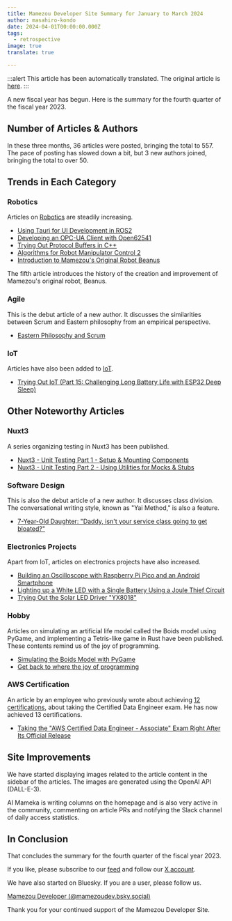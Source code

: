 ```yaml
---
title: Mamezou Developer Site Summary for January to March 2024
author: masahiro-kondo
date: 2024-04-01T00:00:00.000Z
tags:
  - retrospective
image: true
translate: true

---
```


:::alert
This article has been automatically translated.
The original article is [here](https://developer.mamezou-tech.com/blogs/2024/04/01/2023-4q-retrospective/).
:::



A new fiscal year has begun. Here is the summary for the fourth quarter of the fiscal year 2023.

## Number of Articles & Authors
In these three months, 36 articles were posted, bringing the total to 557. The pace of posting has slowed down a bit, but 3 new authors joined, bringing the total to over 50.

## Trends in Each Category
### Robotics
Articles on [Robotics](/robotics) are steadily increasing.

- [Using Tauri for UI Development in ROS2](/robotics/ros/ros2-tauri/)
- [Developing an OPC-UA Client with Open62541](/robotics/opcua/opcua_open62541_client/)
- [Trying Out Protocol Buffers in C++](/blogs/2024/03/08/protocol-buffers-cpp/)
- [Algorithms for Robot Manipulator Control 2](/robotics/manip-algo2/manip-algo2/)
- [Introduction to Mamezou's Original Robot Beanus](/robotics/beanus/beanus_introduction/)

The fifth article introduces the history of the creation and improvement of Mamezou's original robot, Beanus.

### Agile

This is the debut article of a new author. It discusses the similarities between Scrum and Eastern philosophy from an empirical perspective.

- [Eastern Philosophy and Scrum](/blogs/2024/02/01/eastern-philosophy-scrum/)

### IoT
Articles have also been added to [IoT](/iot).

- [Trying Out IoT (Part 15: Challenging Long Battery Life with ESP32 Deep Sleep)](/iot/internet-of-things-15/)

## Other Noteworthy Articles
### Nuxt3
A series organizing testing in Nuxt3 has been published.

- [Nuxt3 - Unit Testing Part 1 - Setup & Mounting Components](/blogs/2024/02/07/nuxt3-unit-testing-mount/)
- [Nuxt3 - Unit Testing Part 2 - Using Utilities for Mocks & Stubs](/blogs/2024/02/12/nuxt3-unit-testing-mock/)

### Software Design
This is also the debut article of a new author. It discusses class division. The conversational writing style, known as "Yai Method," is also a feature.

- [7-Year-Old Daughter: "Daddy, isn't your service class going to get bloated?"](/blogs/2024/02/12/fat-service-class/)

### Electronics Projects
Apart from IoT, articles on electronics projects have also increased.

- [Building an Oscilloscope with Raspberry Pi Pico and an Android Smartphone](https://developer.mamezou-tech.com/blogs/2024/03/18/raspberry-pi-pico-to-oscilloscope/)
- [Lighting up a White LED with a Single Battery Using a Joule Thief Circuit](/blogs/2024/03/21/light-up-led-by-joule-thief-circuit/)
- [Trying Out the Solar LED Driver "YX8018"](/blogs/2024/03/31/solar-garden-light-by-joule-thief-circuit/)

### Hobby
Articles on simulating an artificial life model called the Boids model using PyGame, and implementing a Tetris-like game in Rust have been published. These contents remind us of the joy of programming.

- [Simulating the Boids Model with PyGame](/blogs/2024/03/15/pygame_boid/)
- [Get back to where the joy of programming](/blogs/2024/03/29/get-back-to-where-the-joy-of-programming/)

### AWS Certification
An article by an employee who previously wrote about achieving [12 certifications](/blogs/2022/12/12/aws_all_certified/), about taking the Certified Data Engineer exam. He has now achieved 13 certifications.

- [Taking the "AWS Certified Data Engineer - Associate" Exam Right After Its Official Release](/aws-certified-data-engineer-associate/)

## Site Improvements
We have started displaying images related to the article content in the sidebar of the articles. The images are generated using the OpenAI API (DALL-E-3).

AI Mameka is writing columns on the homepage and is also very active in the community, commenting on article PRs and notifying the Slack channel of daily access statistics.

## In Conclusion
That concludes the summary for the fourth quarter of the fiscal year 2023.

If you like, please subscribe to our [feed](/feed/) and follow our [X account](https://twitter.com/MamezouDev).

We have also started on Bluesky. If you are a user, please follow us.

[Mamezou Developer (@mamezoudev.bsky.social)](https://bsky.app/profile/mamezoudev.bsky.social)

Thank you for your continued support of the Mamezou Developer Site.
